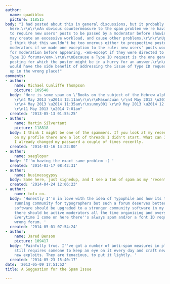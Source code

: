 ```yaml
---
author:
  name: quadibloc
  picture: 118515
body: "I had posted about this in general discussions, but it probably really belongs
  here.\r\n\r\nAn obvious countermeasure to the spam problem we're having would be
  to require new users' posts to be passed by a moderator before showing up. But this
  may create an excessive workload, and cause other problems.\r\n\r\nUpon reflection,
  I think that this wouldn't be too onerous either to prospective posters or to the
  moderators if we made one exception to the rule: new users' posts would be queued
  for moderation before appearing, <em>except if they were directed to one of the
  Type ID forums</em>.\r\n\r\nBecause a Type ID request is the one general type of
  posting for which the poster might be in a hurry for an answer.\r\n\r\nAnd this
  would have the side benefit of addressing the issue of Type ID requests turning
  up in the wrong place!"
comments:
- author:
    name: Michael Cunliffe Thompson
    picture: 109540
  body: "Here is some spam on \"Books on the subject of the Hebrew alphabet\"\r\nhttp://typophile.com/node/98384\r\n\r\ntomasvictor
    \r\n4 May 2013 \u2014 12:11am\r\n\r\nMasonJuan \r\n4 May 2013 \u2014 11:34am\r\nMasonJuan
    \r\n4 May 2013 \u2014 11:35am\r\nsunny001 \r\n9 May 2013 \u2014 12:31am\r\n\r\nmakgiver
    \r\n11 May 2013 \u2014 7:01am"
  created: '2013-05-13 01:55:25'
- author:
    name: Martin Silvertant
    picture: 118818
  body: I think I might be one of the spammers. If you look at my recent activity
    on my profile there are a lot of threads I didn't start. What can I do about this?
    I already changed my password a couple of times recently.
  created: '2014-03-16 14:22:00'
- author:
    name: saeglopur
  body: 'I''m having the exact same problem :( '
  created: '2014-03-17 08:42:31'
- author:
    name: businessgypsy
  body: Same here, just signedup, and I see a ton of spam as my 'recent activity'
  created: '2014-04-24 12:06:23'
- author:
    name: tofu co.
  body: 'Honestly I''m in love with the idea of Typophile and how its the longest
    running community for typographers but such a forum deserves better care. The
    software should be upgraded to a stronger community software in my opinion and
    there should be active moderators all the time organizing and overseeing the forums.
    Everytime I come on here there''s always spam and/or a font ID request in the
    wrong forum. '
  created: '2014-05-01 07:54:24'
- author:
    name: Jared Benson
    picture: 109417
  body: 'Painfully true. I''ve got a number of anti-spam measures in place, but it
    still requires someone to keep an eye on it every day and craft new rules to block
    new exploits. They are tenacious, to put it lightly. '
  created: '2014-05-23 15:40:17'
date: '2013-05-09 17:51:52'
title: A Suggestion for the Spam Issue

---
```

